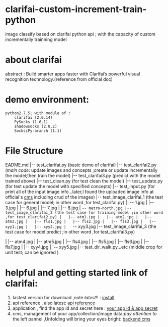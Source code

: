 # clarifai-custom-increment-train-python
image classify  based on clarifai python api ; with the capacity of custom incrementally trainning model
# about clarifai
abstract : Build smarter apps faster with Clarifai’s powerful visual recognition technology.(reference from official doc)
# demo environment:

```
python2.7.5; with module of :
    clarifai (2.0.14)
    PySocks (1.6.1)
    shadowsocks (2.8.2)
    SocksiPy-branch (1.1)
```

# File Structure
EADME.md
|-- test_clarifai.py (basic demo of clarifai)
|-- test_clarifai2.py (*main code*: update images and concepts ;create or update incrementally the model;then train the model)
|-- test_clarifai3.py (predict with the model trained above)
|-- test_clean.py (for test clean the model)
|-- test_update.py (for test update the model with specified concepts)
|-- test_input.py (for print all of the input image info...later,I found the uploaded image info at official's [cms](https://preview.clarifai.com/#/apps/${app_id}/) including crud of the images)
|-- test_image_clarifai_1 (the test case for general model; in other word ,for test_clarifai.py)
|   |-- 1.jpg
|   |-- 3.jpg
|   |-- 6.jpg
|   |-- 7.jpg
|   |-- 8.jpg
|   `-- metro-north.jpg
|-- test_image_clarifai_2 (the test case for training model ;in other word ,for test_clarifai2.py)
|   |-- atm1.jpg
|   |-- atm2.jpg
|   |-- atm3.jpg
|   |-- fls1.jpg
|   |-- fls2.jpg
|   |-- fls3.jpg
|   |-- xyy1.jpg
|   |-- xyy2.jpg
|   `-- xyy3.jpg
|-- test_image_clarifai_3 (the test case for  model predict ;in other word ,for test_clarifai3.py)

|   |-- atm4.jpg
|   |-- atm5.jpg
|   |-- fls4.jpg
|   |-- fls5.jpg
|   |-- fls6.jpg
|   |-- fls7.jpg
|   |-- xyy4.jpg
|   `-- xyy5.jpg
|-- test_dir_walk.py...etc  (middle crop for unit test; can be ignored )
# helpful and getting started link of clarifai:
1. lastest version for download ,note *latest*!! : [install](https://sdk.clarifai.com/python/docs/latest/install.html) 
2. api reference , also latest: [api reference](https://sdk.clarifai.com/python/docs/latest/clarifai.rest.html)
3. application , find the app id and secret here : [your app id & app secret](https://developer-preview.clarifai.com/account/applications/)
4. cms, management of your app/collection/image data;*pay attention to* the left pannel ,Unfolding will bring your eyes bright: [backend cms](https://preview.clarifai.com/#/apps/${app_id}/)

